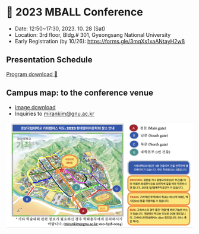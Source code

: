 # 🍁 2023 MBALL Conference

* Date: 12:50~17:30, 2023. 10. 28 (Sat)
* Location: 3rd floor, Bldg.# 301, Gyeongsang National University
* Early Registration (by 10/26): https://forms.gle/3mqXs1xaANtayH2w8

  
## Presentation Schedule

[Program download 💾](https://github.com/MK316/workshops/blob/main/MBALL23/MBALL_1028_Program.pdf)

## Campus map: to the conference venue
+ [image download](https://github.com/MK316/workshops/blob/main/MBALL23/mball23_map_small.png)
+ Inquiries to mirankim@gnu.ac.kr

![Campus map guide](https://github.com/MK316/workshops/blob/main/MBALL23/23F_GNU_map.png)


